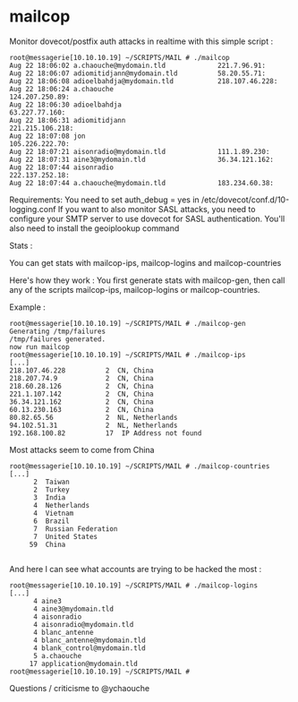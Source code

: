 # mailcop

 Monitor dovecot/postfix auth attacks in realtime with this simple script :
```
root@messagerie[10.10.10.19] ~/SCRIPTS/MAIL # ./mailcop
Aug 22 18:06:02 a.chaouche@mydomain.tld             221.7.96.91:
Aug 22 18:06:07 adiomitidjann@mydomain.tld          58.20.55.71:
Aug 22 18:06:08 adioelbahdja@mydomain.tld           218.107.46.228:
Aug 22 18:06:24 a.chaouche                               124.207.250.89:
Aug 22 18:06:30 adioelbahdja                             63.227.77.160:
Aug 22 18:06:31 adiomitidjann                            221.215.106.218:
Aug 22 18:07:08 jon                                      105.226.222.70:
Aug 22 18:07:21 aisonradio@mydomain.tld             111.1.89.230:
Aug 22 18:07:31 aine3@mydomain.tld                  36.34.121.162:
Aug 22 18:07:44 aisonradio                               222.137.252.18:
Aug 22 18:07:44 a.chaouche@mydomain.tld             183.234.60.38:   
```
Requirements:
You need to set auth_debug = yes in /etc/dovecot/conf.d/10-logging.conf
If you want to also monitor SASL attacks, you need to configure your SMTP server to use dovecot for SASL authentication.
You'll also need to install the geoiplookup command

Stats :

You can get stats with mailcop-ips, mailcop-logins and mailcop-countries

Here's how they work : You first generate stats with mailcop-gen, then call any of the scripts mailcop-ips, mailcop-logins or mailcop-countries.

Example :
```
root@messagerie[10.10.10.19] ~/SCRIPTS/MAIL # ./mailcop-gen
Generating /tmp/failures
/tmp/failures generated.
now run mailcop
root@messagerie[10.10.10.19] ~/SCRIPTS/MAIL # ./mailcop-ips 
[...]
218.107.46.228          2  CN, China
218.207.74.9            2  CN, China
218.60.28.126           2  CN, China
221.1.107.142           2  CN, China
36.34.121.162           2  CN, China
60.13.230.163           2  CN, China
80.82.65.56             2  NL, Netherlands
94.102.51.31            2  NL, Netherlands
192.168.100.82          17  IP Address not found
```
Most attacks seem to come from China
```
root@messagerie[10.10.10.19] ~/SCRIPTS/MAIL # ./mailcop-countries 
[...]
      2  Taiwan
      2  Turkey
      3  India
      4  Netherlands
      4  Vietnam
      6  Brazil
      7  Russian Federation
      7  United States
     59  China
     
```
And here I can see what accounts are trying to be hacked the most :
```
root@messagerie[10.10.10.19] ~/SCRIPTS/MAIL # ./mailcop-logins 
[...]
      4 aine3
      4 aine3@mydomain.tld
      4 aisonradio
      4 aisonradio@mydomain.tld
      4 blanc_antenne
      4 blanc_antenne@mydomain.tld
      4 blank_control@mydomain.tld
      5 a.chaouche
     17 application@mydomain.tld
root@messagerie[10.10.10.19] ~/SCRIPTS/MAIL # 
```

Questions / criticisme to @ychaouche
